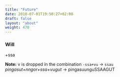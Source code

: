 ```yaml
---
title: "Future"
date: 2018-07-01T19:50:27+02:00
draft: false
layout: "about"
weight: 470
---
```

### Will
+ssa

**Note:** v is dropped in the combination `-ssa+vu` -> `ssau`<br/> 
_pingasut+nngor+ssa+vugut_ -> pingasuunguSSAAGUT
